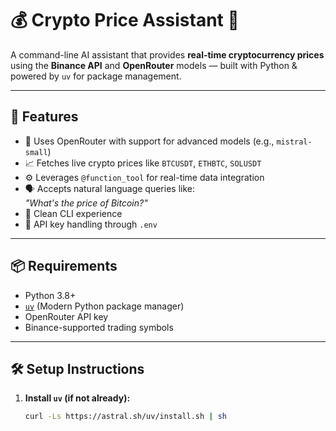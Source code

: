 # 💰 Crypto Price Assistant 🤖

A command-line AI assistant that provides **real-time cryptocurrency prices** using the **Binance API** and **OpenRouter** models — built with Python & powered by `uv` for package management.

---

## 🚀 Features

- 🧠 Uses OpenRouter with support for advanced models (e.g., `mistral-small`)
- 📈 Fetches live crypto prices like `BTCUSDT`, `ETHBTC`, `SOLUSDT`
- ⚙️ Leverages `@function_tool` for real-time data integration
- 🗣️ Accepts natural language queries like:  
  _"What's the price of Bitcoin?"_
- 🧪 Clean CLI experience
- 🔐 API key handling through `.env`

---

## 📦 Requirements

- Python 3.8+
- [`uv`](https://github.com/astral-sh/uv) (Modern Python package manager)
- OpenRouter API key
- Binance-supported trading symbols

---

## 🛠️ Setup Instructions

1. **Install `uv` (if not already):**

   ```bash
   curl -Ls https://astral.sh/uv/install.sh | sh

 
